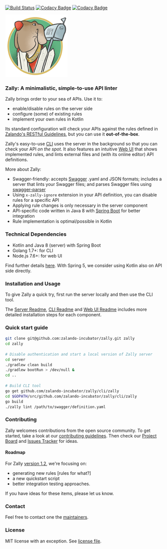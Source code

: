 [![Build Status](https://travis-ci.org/zalando-incubator/zally.svg?branch=master)](https://travis-ci.org/zalando-incubator/zally)
[![Codacy Badge](https://api.codacy.com/project/badge/Grade/05a7515011504c06b1cb35ede27ac7d4)](https://www.codacy.com/app/zally/zally?utm_source=github.com&amp;utm_medium=referral&amp;utm_content=zalando-incubator/zally&amp;utm_campaign=Badge_Grade)
[![Codacy Badge](https://api.codacy.com/project/badge/Coverage/05a7515011504c06b1cb35ede27ac7d4)](https://www.codacy.com/app/zally/zally?utm_source=github.com&utm_medium=referral&utm_content=zalando-incubator/zally&utm_campaign=Badge_Coverage)

<img src="logo.png" width="200" height="200" />

### Zally: A minimalistic, simple-to-use API linter

Zally brings order to your sea of APIs. Use it to:
- enable/disable rules on the server side
- configure (some) of existing rules
- implement your own rules in Kotlin

Its standard configuration will check your APIs against the rules defined in [Zalando's RESTful Guidelines](http://zalando.github.io/restful-api-guidelines/), but you can use it **out-of-the-box**.

Zally's easy-to-use [CLI](cli/README.md) uses the server in the background so that you can check your API *on the spot*. It also features an intuitive [Web UI](web-ui/README.md) that shows implemented rules, and lints external files and (with its online editor) API definitions.

More about Zally:
- Swagger-friendly: accepts [Swagger](https://swagger.io) .yaml and JSON formats; includes a server that lints your Swagger files; and parses Swagger files using [swagger-parser](https://github.com/swagger-api/swagger-parser)
- Using `x-zally-ignore` extension in your API definition, you can disable rules for a specific API
- Applying rule changes is only necessary in the server component
- API-specific code written in Java 8 with [Spring Boot](https://github.com/spring-projects/spring-boot) for better integration
- Rule implementation is optimal/possible in Kotlin

### Technical Dependencies

- Kotlin and Java 8 (server) with Spring Boot 
- Golang 1.7+: for CLI
- Node.js 7.6+: for web UI

Find further details [here](https://github.com/zalando-incubator/zally/pull/65#issuecomment-269474831).
With Spring 5, we consider using Kotlin also on API side directly.

### Installation and Usage

To give Zally a quick try, first run the server locally and then use the CLI tool.

The [Server Readme](server/README.md), [CLI Readme](cli/README.md) and [Web UI Readme](web-ui/README.md) includes more detailed installation steps for each component.

### Quick start guide

```bash
git clone git@github.com:zalando-incubator/zally.git zally
cd zally

# Disable authentication and start a local version of Zally server
cd server
./gradlew clean build
./gradlew bootRun > /dev/null &
cd ..

# Build CLI tool
go get github.com/zalando-incubator/zally/cli/zally
cd $GOPATH/src/github.com/zalando-incubator/zally/cli/zally
go build
./zally lint /path/to/swagger/definition.yaml
```

### Contributing

Zally welcomes contributions from the open source community. To get started, take a look at our [contributing guidelines](CONTRIBUTING). Then check our [Project Board](https://github.com/zalando-incubator/zally/projects/1) and [Issues Tracker](https://github.com/zalando-incubator/zally/issues) for ideas. 

#### Roadmap
For Zally [version 1.2](https://github.com/zalando-incubator/zally/milestone/3), we're focusing on:
- generating new rules [rules for what?]
- a new quickstart script
- better integration testing approaches.

If you have ideas for these items, please let us know.

### Contact

Feel free to contact one the [maintainers](MAINTAINERS).


### License

MIT license with an exception. See [license file](LICENSE).
